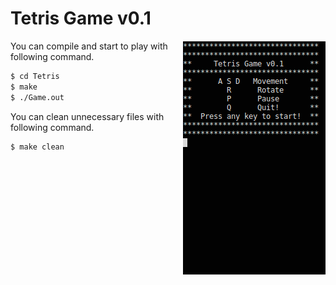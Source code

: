 # Tetris Game v0.1

<img align="right" src="tetris-v0.1.gif">

 You can compile and start to play with following command.
```sh
$ cd Tetris
$ make
$ ./Game.out
```
 You can clean unnecessary files with following command.
```sh
$ make clean
```